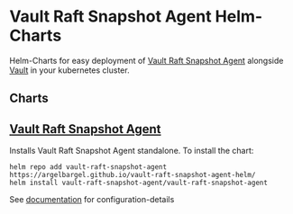 # Vault Raft Snapshot Agent Helm-Charts

Helm-Charts for easy deployment of [Vault Raft Snapshot Agent](https://github.com/Argelbargel/vault-raft-snapshot-agent) alongside [Vault](https://github.com/hashicorp/vault-helm) in your kubernetes cluster.

## Charts

## [Vault Raft Snapshot Agent](./charts/vault-raft-snapshot-agent/) 

Installs Vault Raft Snapshot Agent standalone. To install the chart:

```
helm repo add vault-raft-snapshot-agent https://argelbargel.github.io/vault-raft-snapshot-agent-helm/
helm install vault-raft-snapshot-agent/vault-raft-snapshot-agent
```

See [documentation](./charts/vault-raft-snapshot-agent/) for configuration-details

